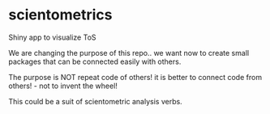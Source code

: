 # scientometrics
Shiny app to visualize ToS

We are changing the purpose of this repo.. we want now to create small packages that can be connected easily with others. 

The purpose is NOT repeat code of others! it is better to connect code from others! - not to invent the wheel!


This could be a suit of scientometric analysis verbs. 
